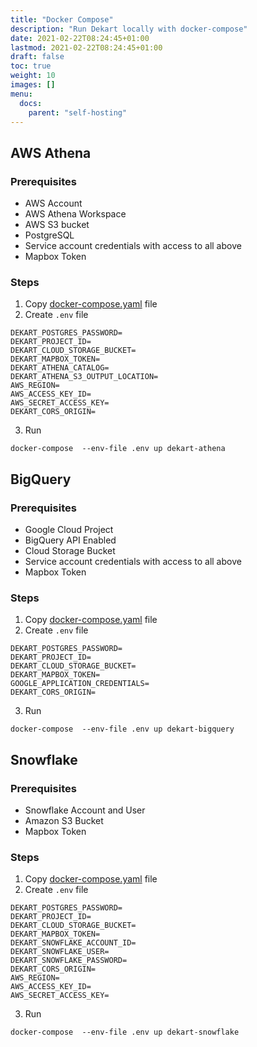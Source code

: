 ```yaml
---
title: "Docker Compose"
description: "Run Dekart locally with docker-compose"
date: 2021-02-22T08:24:45+01:00
lastmod: 2021-02-22T08:24:45+01:00
draft: false
toc: true
weight: 10
images: []
menu:
  docs:
    parent: "self-hosting"
---
```

## AWS Athena

### Prerequisites

* AWS Account
* AWS Athena Workspace
* AWS S3 bucket
* PostgreSQL
* Service account credentials with access to all above
* Mapbox Token


### Steps

1. Copy [docker-compose.yaml](https://github.com/dekart-xyz/dekart/blob/main/install/docker-compose/docker-compose.yaml) file
2. Create `.env` file

```
DEKART_POSTGRES_PASSWORD=
DEKART_PROJECT_ID=
DEKART_CLOUD_STORAGE_BUCKET=
DEKART_MAPBOX_TOKEN=
DEKART_ATHENA_CATALOG=
DEKART_ATHENA_S3_OUTPUT_LOCATION=
AWS_REGION=
AWS_ACCESS_KEY_ID=
AWS_SECRET_ACCESS_KEY=
DEKART_CORS_ORIGIN=
```

3. Run

```
docker-compose  --env-file .env up dekart-athena
```

## BigQuery

### Prerequisites

* Google Cloud Project
* BigQuery API Enabled
* Cloud Storage Bucket
* Service account credentials with access to all above
* Mapbox Token


### Steps

1. Copy [docker-compose.yaml](https://github.com/dekart-xyz/dekart/blob/main/install/docker-compose/docker-compose.yaml) file
2. Create `.env` file

```
DEKART_POSTGRES_PASSWORD=
DEKART_PROJECT_ID=
DEKART_CLOUD_STORAGE_BUCKET=
DEKART_MAPBOX_TOKEN=
GOOGLE_APPLICATION_CREDENTIALS=
DEKART_CORS_ORIGIN=
```

3. Run

```
docker-compose  --env-file .env up dekart-bigquery
```
## Snowflake

### Prerequisites

* Snowflake Account and User
* Amazon S3 Bucket
* Mapbox Token


### Steps

1. Copy [docker-compose.yaml](https://github.com/dekart-xyz/dekart/blob/main/install/docker-compose/docker-compose.yaml) file
2. Create `.env` file

```
DEKART_POSTGRES_PASSWORD=
DEKART_PROJECT_ID=
DEKART_CLOUD_STORAGE_BUCKET=
DEKART_MAPBOX_TOKEN=
DEKART_SNOWFLAKE_ACCOUNT_ID=
DEKART_SNOWFLAKE_USER=
DEKART_SNOWFLAKE_PASSWORD=
DEKART_CORS_ORIGIN=
AWS_REGION=
AWS_ACCESS_KEY_ID=
AWS_SECRET_ACCESS_KEY=
```

3. Run

```
docker-compose  --env-file .env up dekart-snowflake
```
